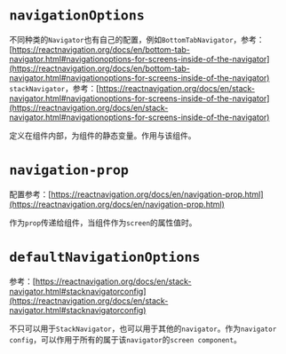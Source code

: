 # `navigationOptions`

不同种类的`Navigator`也有自己的配置，例如`BottomTabNavigator`，参考：[https://reactnavigation.org/docs/en/bottom-tab-navigator.html#navigationoptions-for-screens-inside-of-the-navigator](https://reactnavigation.org/docs/en/bottom-tab-navigator.html#navigationoptions-for-screens-inside-of-the-navigator)<br/>
`stackNavigator`，参考：[https://reactnavigation.org/docs/en/stack-navigator.html#navigationoptions-for-screens-inside-of-the-navigator](https://reactnavigation.org/docs/en/stack-navigator.html#navigationoptions-for-screens-inside-of-the-navigator)<br/>

定义在组件内部，为组件的静态变量。作用与该组件。

# `navigation-prop`

配置参考：[https://reactnavigation.org/docs/en/navigation-prop.html](https://reactnavigation.org/docs/en/navigation-prop.html)<br/>

作为`prop`传递给组件，当组件作为`screen`的属性值时。

# `defaultNavigationOptions`

参考：[https://reactnavigation.org/docs/en/stack-navigator.html#stacknavigatorconfig](https://reactnavigation.org/docs/en/stack-navigator.html#stacknavigatorconfig)<br/>

不只可以用于`StackNavigator`，也可以用于其他的`navigator`。作为`navigator config`，可以作用于所有的属于该`navigator`的`screen component`。

